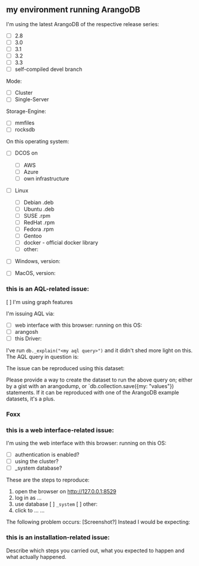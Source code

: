 ## my environment running ArangoDB
I'm using the latest ArangoDB of the respective release series:
- [ ] 2.8
- [ ] 3.0
- [ ] 3.1
- [ ] 3.2
- [ ] 3.3
- [ ] self-compiled devel branch

Mode:
- [ ] Cluster
- [ ] Single-Server

Storage-Engine:
- [ ] mmfiles
- [ ] rocksdb

On this operating system:
- [ ] DCOS on
  - [ ] AWS
  - [ ] Azure
  - [ ] own infrastructure
- [ ] Linux 
  - [ ] Debian .deb
  - [ ] Ubuntu .deb
  - [ ] SUSE   .rpm
  - [ ] RedHat .rpm
  - [ ] Fedora .rpm
  - [ ] Gentoo
  - [ ] docker - official docker library
  - [ ] other:
- [ ] Windows, version: 
- [ ] MacOS, version:


### this is an AQL-related issue:
[ ] I'm using graph features

I'm issuing AQL via:
- [ ] web interface with this browser:     running on this OS:
- [ ] arangosh
- [ ] this Driver:

I've run `db._explain("<my aql query>")` and it didn't shed more light on this.
The AQL query in question is:

The issue can be reproduced using this dataset:

Please provide a way to create the dataset to run the above query on; either by a gist with an arangodump, or `db.collection.save({my: "values"}) statements. If it can be reproduced with one of the ArangoDB example datasets, it's a plus.

### Foxx


### this is a web interface-related issue:
I'm using the web interface with this browser:     running on this OS:
- [ ] authentication is enabled?
- [ ] using the cluster?
- [ ] _system database?

These are the steps to reproduce:
1) open the browser on http://127.0.0.1:8529
2) log in as ...
3) use database [ ] `_system` [ ] other: 
4) click to ...
...

The following problem occurs: [Screenshot?] 
Instead I would be expecting: 


### this is an installation-related issue:
Describe which steps you carried out, what you expected to happen and what actually happened.
